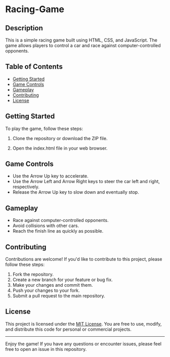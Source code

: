 # Racing-Game

## Description

This is a simple racing game built using HTML, CSS, and JavaScript. The game allows players to control a car and race against computer-controlled opponents.

## Table of Contents

- [Getting Started](#getting-started)
- [Game Controls](#game-controls)
- [Gameplay](#gameplay)
- [Contributing](#contributing)
- [License](#license)

## Getting Started

To play the game, follow these steps:

1. Clone the repository or download the ZIP file.

2. Open the index.html file in your web browser.

## Game Controls

- Use the Arrow Up key to accelerate.
- Use the Arrow Left and Arrow Right keys to steer the car left and right, respectively.
- Release the Arrow Up key to slow down and eventually stop.

## Gameplay

- Race against computer-controlled opponents.
- Avoid collisions with other cars.
- Reach the finish line as quickly as possible.

## Contributing

Contributions are welcome! If you'd like to contribute to this project, please follow these steps:

1. Fork the repository.
2. Create a new branch for your feature or bug fix.
3. Make your changes and commit them.
4. Push your changes to your fork.
5. Submit a pull request to the main repository.

## License

This project is licensed under the [MIT License](LICENSE). You are free to use, modify, and distribute this code for personal or commercial projects.

---

Enjoy the game! If you have any questions or encounter issues, please feel free to open an issue in this repository.
